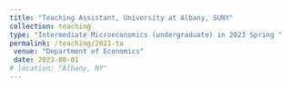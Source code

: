 ```yaml
---
title: "Teaching Assistant, University at Albany, SUNY"
collection: teaching
type: "Intermediate Microeconomics (undergraduate) in 2023 Spring "
permalink: /teaching/2021-ta
 venue: "Department of Economics"
 date: 2023-08-01
# location: "Albany, NY"
---
```


